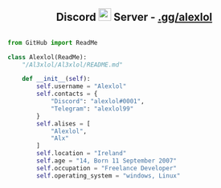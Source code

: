 <!-- TITLE -->
<h2 align="center">Discord <img src="https://s8.gifyu.com/images/979447220829032478.gif" height="25px"> Server -  <a href="https://discord.gg/QnZNMzZpfZ">.gg/alexlol</a></h2>
<!-- BUTTONS -->
<!-- <p align="center">
    <img alt="" src=https://img.shields.io/github/stars/al3xlol?style=for-the-badge&?affiliations=OWNER%2CCOLLABORATOR />
    <img alt="" src=https://komarev.com/ghpvc/?username=al3xlol&style=for-the-badge />
</p> -->

<p href="https://discord.gg/QnZNMzZpfZ" align="center">
    <img alt="" src=https://lanyard.cnrad.dev/api/966318461582213121/>
</p>

<!-- GO CODE -->


```py
from GitHub import ReadMe

class Alexlol(ReadMe):
    "/Al3xlol/Al3xlol/README.md"

    def __init__(self):
        self.username = "Alexlol"
        self.contacts = {
            "Discord": "alexlol#0001",
            "Telegram": "alexlol99"
        }
        self.alises = [
            "Alexlol",
            "Alx"
        ]
        self.location = "Ireland"
        self.age = "14, Born 11 September 2007"
        self.occupation = "Freelance Developer"
        self.operating_system = "windows, Linux"
